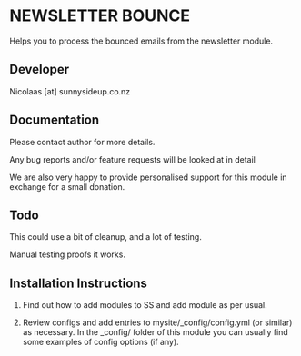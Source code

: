 
NEWSLETTER BOUNCE
================================================================================

Helps you to process the bounced emails from the
newsletter module.

Developer
-----------------------------------------------
Nicolaas [at] sunnysideup.co.nz

Documentation
-----------------------------------------------
Please contact author for more details.

Any bug reports and/or feature requests will be
looked at in detail

We are also very happy to provide personalised support
for this module in exchange for a small donation.

Todo
-----------------------------------------------
This could use a bit of cleanup, and a lot of testing.

Manual testing proofs it works.

Installation Instructions
-----------------------------------------------

1. Find out how to add modules to SS and add module as per usual.

2. Review configs and add entries to mysite/_config/config.yml
(or similar) as necessary.
In the _config/ folder of this module
you can usually find some examples of config options (if any).
